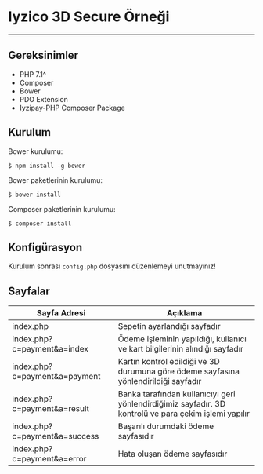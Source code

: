 # Iyzico 3D Secure Örneği
---

## Gereksinimler

- PHP 7.1^
- Composer
- Bower
- PDO Extension
- Iyzipay-PHP Composer Package

## Kurulum

Bower kurulumu:

```
$ npm install -g bower
```

Bower paketlerinin kurulumu:

```
$ bower install
```

Composer paketlerinin kurulumu:

```
$ composer install
```

## Konfigürasyon

Kurulum sonrası `config.php` dosyasını düzenlemeyi unutmayınız!

## Sayfalar

| Sayfa Adresi | Açıklama |
| --- | --- |
| index.php | Sepetin ayarlandığı sayfadır |
| index.php?c=payment&a=index | Ödeme işleminin yapıldığı, kullanıcı ve kart bilgilerinin alındığı sayfadır |
| index.php?c=payment&a=payment | Kartın kontrol edildiği ve 3D durumuna göre ödeme sayfasına yönlendirildiği sayfadır |
| index.php?c=payment&a=result | Banka tarafından kullanıcıyı geri yönlendirdiğimiz sayfadır. 3D kontrolü ve para çekim işlemi yapılır |
| index.php?c=payment&a=success | Başarılı durumdaki ödeme sayfasıdır |
| index.php?c=payment&a=error | Hata oluşan ödeme sayfasıdır |
